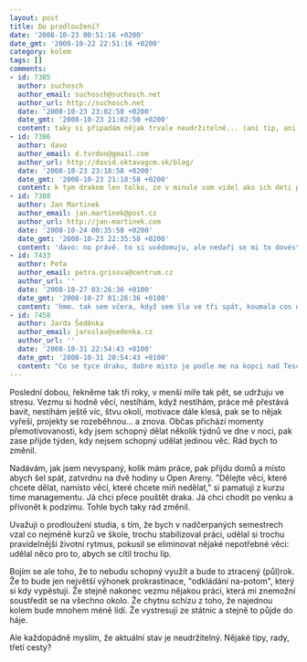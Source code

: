 ```yaml
---
layout: post
title: Do prodloužení?
date: '2008-10-23 00:51:16 +0200'
date_gmt: '2008-10-22 22:51:16 +0200'
category: kolem
tags: []
comments:
- id: 7385
  author: suchosch
  author_email: suchosch@suchosch.net
  author_url: http://suchosch.net
  date: '2008-10-23 23:02:50 +0200'
  date_gmt: '2008-10-23 21:02:50 +0200'
  content: taky si připadám nějak trvale neudržitelně... (ani tip, ani rada, ani cesta.)
- id: 7386
  author: davo
  author_email: d.tvrdon@gmail.com
  author_url: http://david.oktavagcm.sk/blog/
  date: '2008-10-23 23:18:58 +0200'
  date_gmt: '2008-10-23 21:18:58 +0200'
  content: k tym drakom len tolko, ze v minule som videl ako ich deti pustaju a prichytil som sa pri usmeve, bolo to pekne, a s tvojim time managementom to je tazkeee.. mozna mala rada, pracujes aby si zil a nie naopak :-)
- id: 7388
  author: Jan Martinek
  author_email: jan.martinek@post.cz
  author_url: http://jan-martinek.com
  date: '2008-10-24 00:35:58 +0200'
  date_gmt: '2008-10-23 22:35:58 +0200'
  content: 'davo: no právě. to si uvědomuju, ale nedaří se mi to dovést do praxe.'
- id: 7433
  author: Peťa
  author_email: petra.grisova@centrum.cz
  author_url: ''
  date: '2008-10-27 03:26:36 +0100'
  date_gmt: '2008-10-27 01:26:36 +0100'
  content: 'hmm. tak sem včera, když sem šla ve tři spát, koumala cos napsal.... a dobrala jsem se toho, že žiju abych studovala a pracovala...koníček na 25hodin denně, ale občas taky pořádný nervy a depka:/    rozvolnění sem taky koumala (kvůli tomu erasmu) a nakonec si říkám, že jestli 6 nebo 7 let...  nervy sou jen jedny.... a tak  heslo našeho kruhu: "hlavně se neposrat!" :)))    já hlasuju pro rozvolnění... až budeš v práci, tak tě nikdo rozvolnit nenechá:)'
- id: 7458
  author: Jarda Šeděnka
  author_email: jaroslav@sedenka.cz
  author_url: ''
  date: '2008-10-31 22:54:43 +0100'
  date_gmt: '2008-10-31 20:54:43 +0100'
  content: "Co se tyce draku, dobre misto je podle me na kopci nad Tescem (u Bobby centra). \r\n\r\nJednoznacne nikam nespechej, kdyz zkratis studium tak jedine ceho se dockas drive bude prace.\r\n\r\nCo trosku pomohlo me bylo sepsat si na papir pod sebe seznam veci ktere chci udelat, abych se jich mohl zbavit, a pak je postupne delat... byly to same neprijemne veci (jinak bych je taky udelal sam od sebe), takze mi to trvalo asi rok. Volny cas v tomhle ale nebyl problem, hlavni je nedostat se pod tlak. Za sebe muzu rict ze mam moc slabou vuli na to, abych se dokazal zastavit a \"uklidit si v zivote\". Jestli si na to veris, bez do toho! :-) Ale i kdyz ne, neni duvod snazit se za kazdou cenu skoncit bakalare behem tri let. \r\n\r\nDalsi tip je erasmus -- ne ze by to k necemu bylo dobre, navic to stoji hodne penez, ale je to vytrzeni ze stereotypu. Pokud jsi nespokojeny se zivotem, je to velke plus :-)"
---
```

<p>Poslední dobou, řekněme tak tři roky, v menší míře tak pět, se udržuju ve stresu. Vezmu si hodně věcí, nestíhám, když nestíhám, práce mě přestává bavit, nestíhám ještě víc, štvu okolí, motivace dále klesá, pak se to nějak vyřeší, projekty se rozeběhnou... a znova. Občas přichází momenty přemotivovanosti, kdy jsem schopný dělat několik týdnů ve dne v noci, pak zase přijde týden, kdy nejsem schopný udělat jedinou věc. Rád bych to změnil.</p>
<p>Nadávám, jak jsem nevyspaný, kolik mám práce, pak přijdu domů a místo abych šel spát, zatvrdnu na dvě hodiny u Open Areny. "Dělejte věci, které chcete dělat, namísto věcí, které chcete míň nedělat," si pamatuji z kurzu time managementu. Já chci přece pouštět draka. Já chci chodit po venku a přivonět k podzimu. Tohle bych taky rád změnil.</p>
<p>Uvažuji o prodloužení studia, s tím, že bych v nadčerpaných semestrech vzal co nejméně kurzů ve škole, trochu stabilizoval práci, udělal si trochu pravidelnější životní rytmus, pokusil se eliminovat nějaké nepotřebné věci: udělal něco pro to, abych se cítil trochu líp.</p>
<p>Bojím se ale toho, že to nebudu schopný využít a bude to ztracený (půl)rok. Že to bude jen největší výhonek prokrastinace, "odkládání na-potom", který si kdy vypěstuji. Že stejně nakonec vezmu nějakou práci, která mi znemožní soustředit se na všechno okolo. Že chytnu schízu z toho, že najednou kolem bude mnohem méně lidí. Že vystresuji ze státnic a stejně to půjde do háje.</p>
<p>Ale každopádně myslím, že aktuální stav je neudržitelný. Nějaké tipy, rady, třetí cesty?</p>
